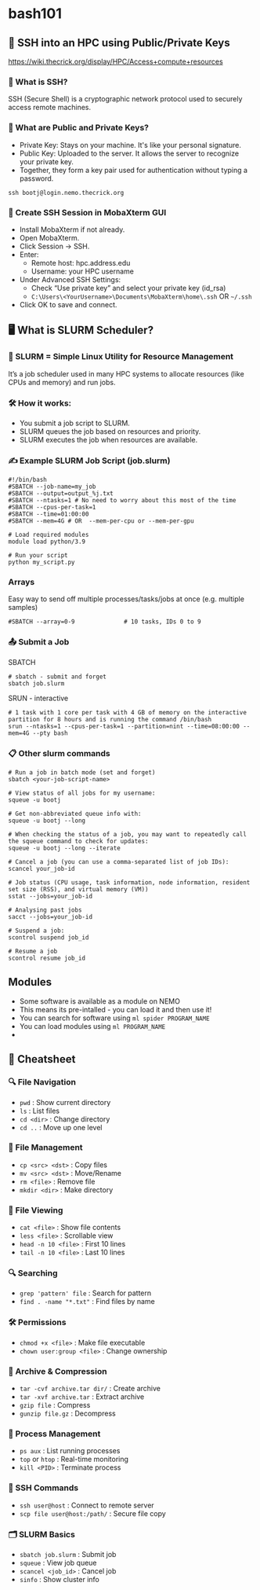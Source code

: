 # bash101

## 🔐 SSH into an HPC using Public/Private Keys

https://wiki.thecrick.org/display/HPC/Access+compute+resources

### 🧾 What is SSH?

SSH (Secure Shell) is a cryptographic network protocol used to securely access remote machines.

### 🔑 What are Public and Private Keys?

- Private Key: Stays on your machine. It's like your personal signature.
- Public Key: Uploaded to the server. It allows the server to recognize your private key.
- Together, they form a key pair used for authentication without typing a password.

```
ssh bootj@login.nemo.thecrick.org
```

### 🔌 Create SSH Session in MobaXterm GUI

- Install MobaXterm if not already.
- Open MobaXterm.
- Click Session → SSH.
- Enter:
  - Remote host: hpc.address.edu
  - Username: your HPC username
- Under Advanced SSH Settings:
  - Check “Use private key” and select your private key (id_rsa)
  - `C:\Users\<YourUsername>\Documents\MobaXterm\home\.ssh` OR `~/.ssh`
- Click OK to save and connect.

## 🖥️ What is SLURM Scheduler?

### 🧾 SLURM = Simple Linux Utility for Resource Management
It’s a job scheduler used in many HPC systems to allocate resources (like CPUs and memory) and run jobs.

### 🛠️ How it works:

- You submit a job script to SLURM.
- SLURM queues the job based on resources and priority.
- SLURM executes the job when resources are available.

### ✍️ Example SLURM Job Script (job.slurm)
```
#!/bin/bash
#SBATCH --job-name=my_job
#SBATCH --output=output_%j.txt
#SBATCH --ntasks=1 # No need to worry about this most of the time
#SBATCH --cpus-per-task=1
#SBATCH --time=01:00:00
#SBATCH --mem=4G # OR  --mem-per-cpu or --mem-per-gpu

# Load required modules
module load python/3.9

# Run your script
python my_script.py
```

### Arrays

Easy way to send off multiple processes/tasks/jobs at once (e.g. multiple samples)

```
#SBATCH --array=0-9              # 10 tasks, IDs 0 to 9
```

### 📤 Submit a Job

SBATCH
```
# sbatch - submit and forget
sbatch job.slurm
```

SRUN - interactive
```
# 1 task with 1 core per task with 4 GB of memory on the interactive partition for 8 hours and is running the command /bin/bash
srun --ntasks=1 --cpus-per-task=1 --partition=nint --time=08:00:00 --mem=4G --pty bash
```

### 📋 Other slurm commands
```
# Run a job in batch mode (set and forget)
sbatch <your-job-script-name>

# View status of all jobs for my username:
squeue -u bootj

# Get non-abbreviated queue info with:
squeue -u bootj --long

# When checking the status of a job, you may want to repeatedly call the squeue command to check for updates:
squeue -u bootj --long --iterate

# Cancel a job (you can use a comma-separated list of job IDs):
scancel your_job-id

# Job status (CPU usage, task information, node information, resident set size (RSS), and virtual memory (VM))
sstat --jobs=your_job-id

# Analysing past jobs
sacct --jobs=your_job-id

# Suspend a job:
scontrol suspend job_id

# Resume a job
scontrol resume job_id
```

## Modules

- Some software is available as a module on NEMO
- This means its pre-intalled - you can load it and then use it!
- You can search for software using `ml spider PROGRAM_NAME`
- You can load modules using `ml PROGRAM_NAME`
- 

## 🔧 Cheatsheet

### 🔍 File Navigation
- `pwd` : Show current directory
- `ls` : List files
- `cd <dir>` : Change directory
- `cd ..` : Move up one level

### 📂 File Management
- `cp <src> <dst>` : Copy files
- `mv <src> <dst>` : Move/Rename
- `rm <file>` : Remove file
- `mkdir <dir>` : Make directory

### 📝 File Viewing
- `cat <file>` : Show file contents
- `less <file>` : Scrollable view
- `head -n 10 <file>` : First 10 lines
- `tail -n 10 <file>` : Last 10 lines

### 🔍 Searching
- `grep 'pattern' file` : Search for pattern
- `find . -name "*.txt"` : Find files by name

### 🛠️ Permissions
- `chmod +x <file>` : Make file executable
- `chown user:group <file>` : Change ownership

### 📁 Archive & Compression
- `tar -cvf archive.tar dir/` : Create archive
- `tar -xvf archive.tar` : Extract archive
- `gzip file` : Compress
- `gunzip file.gz` : Decompress

### 🧪 Process Management
- `ps aux` : List running processes
- `top` or `htop` : Real-time monitoring
- `kill <PID>` : Terminate process

### 🔐 SSH Commands
- `ssh user@host` : Connect to remote server
- `scp file user@host:/path/` : Secure file copy

### 🗂 SLURM Basics
- `sbatch job.slurm` : Submit job
- `squeue` : View job queue
- `scancel <job_id>` : Cancel job
- `sinfo` : Show cluster info
